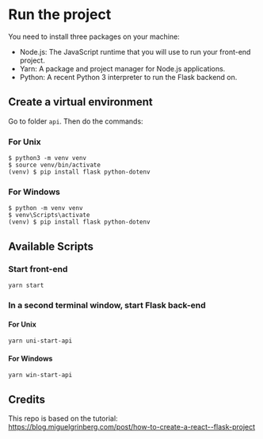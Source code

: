 # Run the project

You need to install three packages on your machine:

* Node.js: The JavaScript runtime that you will use to run your front-end project.
* Yarn: A package and project manager for Node.js applications.
* Python: A recent Python 3 interpreter to run the Flask backend on.

## Create a virtual environment

Go to folder `api`. Then do the commands:

### For Unix

```
$ python3 -m venv venv
$ source venv/bin/activate
(venv) $ pip install flask python-dotenv
```

### For Windows

```
$ python -m venv venv
$ venv\Scripts\activate
(venv) $ pip install flask python-dotenv
```

## Available Scripts

### Start front-end

```
yarn start
```

### In a second terminal window, start Flask back-end

#### For Unix

```
yarn uni-start-api
```

#### For Windows

```
yarn win-start-api
```

## Credits

This repo is based on the tutorial: <https://blog.miguelgrinberg.com/post/how-to-create-a-react--flask-project>
